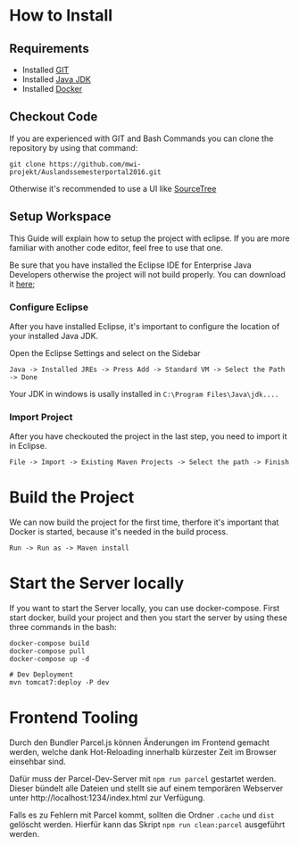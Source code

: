 # How to Install

## Requirements
- Installed [GIT](https://git-scm.com/download/win)
- Installed [Java JDK](https://adoptopenjdk.net/)
- Installed [Docker](https://hub.docker.com/editions/community/docker-ce-desktop-windows/)

## Checkout Code
If you are experienced with GIT and Bash Commands you can clone the repository by using that command:

```
git clone https://github.com/mwi-projekt/Auslandssemesterportal2016.git
```

Otherwise it's recommended to use a UI like [SourceTree](https://www.sourcetreeapp.com/)

## Setup Workspace
This Guide will explain how to setup the project with eclipse. If you are more familiar with another code editor, feel free to use that one.

Be sure that you have installed the Eclipse IDE for Enterprise Java Developers otherwise the project will not build properly. You can download it [here](https://www.eclipse.org/downloads/packages/);

### Configure Eclipse
After you have installed Eclipse, it's important to configure the location of your installed Java JDK.

Open the Eclipse Settings and select on the Sidebar

`Java -> Installed JREs -> Press Add -> Standard VM -> Select the Path -> Done`

Your JDK in windows is usally installed in `C:\Program Files\Java\jdk....`

### Import Project
After you have checkouted the project in the last step, you need to import it in Eclipse.

`File -> Import -> Existing Maven Projects -> Select the path -> Finish`

# Build the Project
We can now build the project for the first time, therfore it's important that Docker is started, because it's needed in the build process.

`Run -> Run as -> Maven install`

# Start the Server locally
If you want to start the Server locally, you can use docker-compose.
First start docker, build your project and then you start the server by using these three commands in the bash:

```
docker-compose build
docker-compose pull
docker-compose up -d

# Dev Deployment
mvn tomcat7:deploy -P dev
```

# Frontend Tooling

Durch den Bundler Parcel.js können Änderungen im Frontend gemacht werden, welche dank Hot-Reloading innerhalb kürzester Zeit im Browser einsehbar sind.

Dafür muss der Parcel-Dev-Server mit <code>npm run parcel</code> gestartet werden. Dieser bündelt alle Dateien und stellt sie auf einem temporären Webserver unter http://localhost:1234/index.html zur Verfügung.

Falls es zu Fehlern mit Parcel kommt, sollten die Ordner <code>.cache</code> und <code>dist</code> gelöscht werden.
Hierfür kann das Skript <code>npm run clean:parcel</code> ausgeführt werden.
